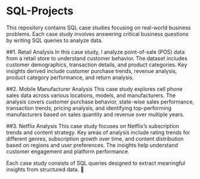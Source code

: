 # SQL-Projects
This repository contains SQL case studies focusing on real-world business problems. Each case study involves answering critical business questions by writing SQL queries to analyze data.

##1. Retail Analysis
In this case study, I analyze point-of-sale (POS) data from a retail store to understand customer behavior. The dataset includes customer demographics, transaction details, and product categories. Key insights derived include customer purchase trends, revenue analysis, product category performance, and return analysis.

##2. Mobile Manufacturer Analysis
This case study explores cell phone sales data across various locations, models, and manufacturers. The analysis covers customer purchase behavior, state-wise sales performance, transaction trends, pricing analysis, and identifying top-performing manufacturers based on sales quantity and revenue over multiple years.

##3. Netflix Analysis
This case study focuses on Netflix’s subscription trends and content strategy. Key areas of analysis include rating trends for different genres, subscription growth over time, and content distribution based on regions and user preferences. The insights help understand customer engagement and platform performance.

Each case study consists of SQL queries designed to extract meaningful insights from structured data. 🚀
